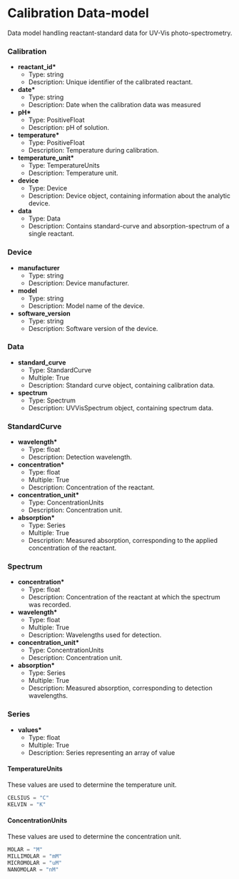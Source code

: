 # Calibration Data-model

Data model handling reactant-standard data for UV-Vis photo-spectrometry.

### Calibration

- **reactant_id\***
  - Type: string
  - Description: Unique identifier of the calibrated reactant.
- **date\***
  - Type: string
  - Description: Date when the calibration data was measured
- **pH\***
  - Type: PositiveFloat
  - Description: pH of solution.
- **temperature\***
  - Type: PositiveFloat
  - Description: Temperature during calibration.
- **temperature_unit\***
  - Type: TemperatureUnits
  - Description: Temperature unit.
- **device**
  - Type: Device
  - Description: Device object, containing information about the analytic device.
- **data**
  - Type: Data
  - Description: Contains standard-curve and absorption-spectrum of a single reactant.

### Device

- **manufacturer**
  - Type: string
  - Description: Device manufacturer.
- **model**
  - Type: string
  - Description: Model name of the device.
- **software_version**
  - Type: string
  - Description: Software version of the device.

### Data

- **standard_curve**
  - Type: StandardCurve
  - Multiple: True
  - Description: Standard curve object, containing calibration data.
- **spectrum**
  - Type: Spectrum
  - Description: UVVisSpectrum object, containing spectrum data.

### StandardCurve

- **wavelength\***
  - Type: float
  - Description: Detection wavelength.
- **concentration\***
  - Type: float
  - Multiple: True
  - Description: Concentration of the reactant.
- **concentration_unit\***
  - Type: ConcentrationUnits
  - Description: Concentration unit.
- **absorption\***
  - Type: Series
  - Multiple: True
  - Description: Measured absorption, corresponding to the applied concentration of the reactant.

### Spectrum

- **concentration\***
  - Type: float
  - Description: Concentration of the reactant at which the spectrum was recorded.
- **wavelength\***
  - Type: float
  - Multiple: True
  - Description: Wavelengths used for detection.
- **concentration_unit\***
  - Type: ConcentrationUnits
  - Description: Concentration unit.
- **absorption\***
  - Type: Series
  - Multiple: True
  - Description: Measured absorption, corresponding to detection wavelengths.

### Series

- **values\***
  - Type: float
  - Multiple: True
  - Description: Series representing an array of value

#### TemperatureUnits

These values are used to determine the temperature unit.

```python
CELSIUS = "C"
KELVIN = "K"
```

#### ConcentrationUnits

These values are used to determine the concentration unit.

```python
MOLAR = "M"
MILLIMOLAR = "mM"
MICROMOLAR = "uM"
NANOMOLAR = "nM"
```
